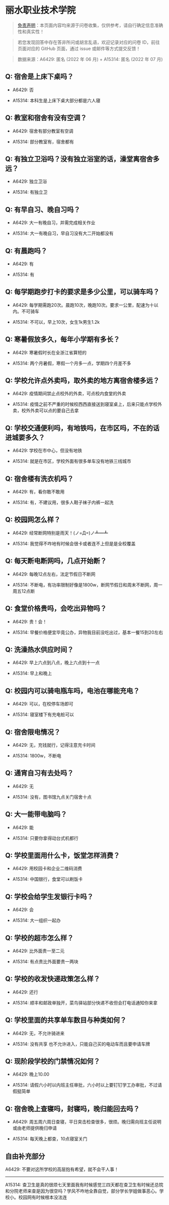 # 丽水职业技术学院

> [免责声明](https://colleges.chat/#_3)：本页面内容均来源于问卷收集，仅供参考，请自行确定信息准确性和真实性！

> 若您发现回答中存在答非所问或胡言乱语，欢迎记录对应的问卷 ID，前往页面对应的 GitHub 页面，通过 issue 或邮件等方式提交反馈！

> 数据来源：A6429: 匿名 (2022 年 06 月) + A15314: 匿名 (2022 年 07 月)

## Q: 宿舍是上床下桌吗？

- A6429: 否

- A15314: 本科生是上床下桌大部分都是六人寝

## Q: 教室和宿舍有没有空调？

- A6429: 宿舍有部分教室有空调

- A15314: 部分教室有，宿舍都有

## Q: 有独立卫浴吗？没有独立浴室的话，澡堂离宿舍多远？

- A6429: 独立卫浴

- A15314: 有独立卫

## Q: 有早自习、晚自习吗？

- A6429: 大一有晚自习，并需完成相关作业

- A15314: 大一有晚自习，早自习没有大二开始都没有

## Q: 有晨跑吗？

- A6429: 有

- A15314: 有

## Q: 每学期跑步打卡的要求是多少公里，可以骑车吗？

- A6429: 每学期需跑20次。晨跑10次，晚跑10次。要求一公里，配速为十以内。不可骑车

- A15314: 不可以，早上10次，女生1k男生1.2k

## Q: 寒暑假放多久，每年小学期有多长？

- A6429: 寒暑假时长在全浙江省算短的

- A15314: 两个月暑假，寒假一个月多一点，学期四个月差不多

## Q: 学校允许点外卖吗，取外卖的地方离宿舍楼多远？

- A6429: 疫情期间禁止点校外的外卖，可点校内食堂的外卖

- A15314: 疫情之前不严重的时候校西西直接送到寝室桌上，后来只能点学校外卖，校外外卖可以点的要自己去拿

## Q: 学校交通便利吗，有地铁吗，在市区吗，不在的话进城要多久？

- A6429: 学校在市中心，但没有地铁

- A15314: 就是在市区，学校外面有很多单车没有地铁三线城市

## Q: 宿舍楼有洗衣机吗？

- A6429: 有，看你敢不敢用

- A15314: 有，不建议用，很多人鞋子袜子内裤一起洗

## Q: 校园网怎么样？

- A6429: 经常断网特别是雨天！(ノ=Д=)ノ┻━┻

- A15314: 我觉得不咋地有时候会很卡或者连不上但是是全校覆盖

## Q: 每天断电断网吗，几点开始断？

- A6429: 每晚12点左右，法定节假日不断网

- A15314: 不断电，有功率限制好像是1800w，断网节假日和周末不断网，周一周五12点断

## Q: 食堂价格贵吗，会吃出异物吗？

- A6429: 贵！会！

- A15314: 早餐价格便宜毕竟公办，异物我目前没吃出过，基本一餐15到20左右

## Q: 洗澡热水供应时间？

- A6429: 早上六点到八点，晚上六点到十一点

- A15314: 早上和晚上

## Q: 校园内可以骑电瓶车吗，电池在哪能充电？

- A6429: 可以，在校停车场即可

- A15314: 寝室楼下有充电桩可以

## Q: 宿舍限电情况？

- A6429: 无，充钱就行，记得注意充卡时间

- A15314: 1800w，不断电

## Q: 通宵自习有去处吗？

- A6429: 无

- A15314: 没有，图书馆九点关门宿舍十点

## Q: 大一能带电脑吗？

- A6429: 能

- A15314: 只要你拿得动台式机都行

## Q: 学校里面用什么卡，饭堂怎样消费？

- A6429: 用校园卡和企业二维码消费

- A15314: 中国银行，食堂可以刷饭卡

## Q: 学校会给学生发银行卡吗？

- A6429: 会

- A15314: 大一组织一起办

## Q: 学校的超市怎么样？

- A6429: 比外面贵一至二元

- A15314: 有点贵比外面要贵一两块

## Q: 学校的收发快递政策怎么样？

- A6429: 还行

- A15314: 顺丰和邮政单独开，菜鸟驿站部分快递不收但会打电话通知你来拿

## Q: 学校里面的共享单车数目与种类如何？

- A6429: 无，不允许骑进来

- A15314: 没有共享 也不允许进入，只能自己买的电动车而且要申请车牌

## Q: 现阶段学校的门禁情况如何？

- A6429: 晚上10.00

- A15314: 请假六小时以内班主任审批，六小时以上要钉钉学工办审批，不过请假挺简单

## Q: 宿舍晚上查寝吗，封寝吗，晚归能回去吗？

- A6429: 周五周六周日查寝，平日突击检查很多，很烦。晚归需向班主任说明或由老师提供晚归申请

- A15314: 每天晚上都查，10点寝室关门

## 自由补充部分

A6429: 不要对这所学校的高层抱有希望，就不会干人事！

***

A15314: 查卫生是真的很烦七天里面我有时候感觉三四天都在查卫生有时候还总院和分院老师来查是因为很空吗？学风不咋地全靠自觉，部分学长学姐做事恶心。学校小。校园网有时候根本没法连